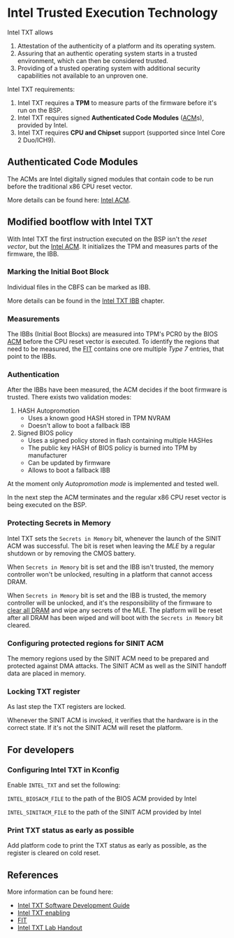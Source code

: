 # Intel Trusted Execution Technology

Intel TXT allows
1. Attestation of the authenticity of a platform and its operating system.
2. Assuring that an authentic operating system starts in a
   trusted environment, which can then be considered trusted.
3. Providing of a trusted operating system with additional
   security capabilities not available to an unproven one.

Intel TXT requirements:

1. Intel TXT requires a **TPM** to measure parts of the firmware before it's
   run on the BSP.
2. Intel TXT requires signed **Authenticated Code Modules** ([ACM]s), provided
   by Intel.
3. Intel TXT requires **CPU and Chipset** support (supported since
   Intel Core 2 Duo/ICH9).

## Authenticated Code Modules

The ACMs are Intel digitally signed modules that contain code to be run
before the traditional x86 CPU reset vector.

More details can be found here: [Intel ACM].

## Modified bootflow with Intel TXT

With Intel TXT the first instruction executed on the BSP isn't the
*reset vector*, but the [Intel ACM].
It initializes the TPM and measures parts of the firmware, the IBB.

### Marking the Initial Boot Block

Individual files in the CBFS can be marked as IBB.

More details can be found in the [Intel TXT IBB] chapter.

### Measurements
The IBBs (Initial Boot Blocks) are measured into TPM's PCR0 by the BIOS [ACM]
before the CPU reset vector is executed. To identify the regions that need
to be measured, the [FIT] contains one ore multiple *Type 7* entries, that
point to the IBBs.

### Authentication

After the IBBs have been measured, the ACM decides if the boot firmware is
trusted. There exists two validation modes:
1. HASH Autopromotion
   * Uses a known good HASH stored in TPM NVRAM
   * Doesn't allow to boot a fallback IBB
2. Signed BIOS policy
   * Uses a signed policy stored in flash containing multiple HASHes
   * The public key HASH of BIOS policy is burned into TPM by manufacturer
   * Can be updated by firmware
   * Allows to boot a fallback IBB

At the moment only *Autopromotion mode* is implemented and tested well.

In the next step the ACM terminates and the regular x86 CPU reset vector
is being executed on the BSP.

### Protecting Secrets in Memory

Intel TXT sets the `Secrets in Memory` bit, whenever the launch of the SINIT
ACM was successful.
The bit is reset when leaving the *MLE* by a regular shutdown or by removing
the CMOS battery.

When `Secrets in Memory` bit is set and the IBB isn't trusted, the memory
controller won't be unlocked, resulting in a platform that cannot access DRAM.

When `Secrets in Memory` bit is set and the IBB is trusted, the memory
controller will be unlocked, and it's the responsibility of the firmware to
[clear all DRAM] and wipe any secrets of the MLE.
The platform will be reset after all DRAM has been wiped and will boot
with the `Secrets in Memory` bit cleared.

### Configuring protected regions for SINIT ACM

The memory regions used by the SINIT ACM need to be prepared and protected
against DMA attacks.
The SINIT ACM as well as the SINIT handoff data are placed in memory.

### Locking TXT register

As last step the TXT registers are locked.

Whenever the SINIT ACM is invoked, it verifies that the hardware is in the
correct state. If it's not the SINIT ACM will reset the platform.

## For developers
### Configuring Intel TXT in Kconfig
Enable ``INTEL_TXT`` and set the following:

``INTEL_BIOSACM_FILE`` to the path of the BIOS ACM provided by Intel

``INTEL_SINITACM_FILE`` to the path of the SINIT ACM provided by Intel
### Print TXT status as early as possible
Add platform code to print the TXT status as early as possible, as the register
is cleared on cold reset.

## References
More information can be found here:
* [Intel TXT Software Development Guide]
* [Intel TXT enabling]
* [FIT]
* [Intel TXT Lab Handout]

[Intel TXT IBB]: txt_ibb.md
[FIT]: ../../soc/intel/fit.md
[Intel ACM]: acm.md
[ACM]: acm.md
[FIT table]: ../../soc/intel/fit.md
[clear all DRAM]: ../memory_clearing.md
[Intel TXT Lab Handout]: https://downloadmirror.intel.com/18931/eng/Intel%20TXT%20LAB%20Handout.pdf
[Intel TXT Software Development Guide]: https://www.intel.com/content/dam/www/public/us/en/documents/guides/intel-txt-software-development-guide.pdf
[Intel TXT enabling]: https://www.intel.com/content/dam/www/public/us/en/documents/guides/txt-enabling-guide.pdf
